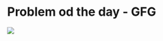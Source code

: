 <h1>Problem od the day - GFG</h1>
<img src="https://media.geeksforgeeks.org/img-practice/Problemofthedaynewcopy-1637640589.png"/>
